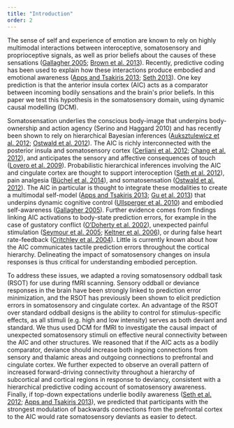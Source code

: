 ```yaml
---
title: "Introduction"
order: 2
---
```

The sense of self and experience of emotion are known to rely on highly multimodal interactions between interoceptive, somatosensory and proprioceptive signals, as well as prior beliefs about the causes of these sensations ([Gallagher 2005](http://dx.doi.org/10.1093/0199271941.001.0001); [Brown et al. 2013](https://dx.doi.org/10.1007/s10339-013-0571-3)). Recently, predictive coding has been used to explain how these interactions produce embodied and emotional awareness ([Apps and Tsakiris 2013](https://dx.doi.org/10.1016/j.neubiorev.2013.01.029); [Seth 2013](https://dx.doi.org/10.1016/j.tics.2013.09.007)). One key prediction is that the anterior insula cortex (AIC) acts as a comparator between incoming bodily sensations and the brain's prior beliefs. In this paper we test this hypothesis in the somatosensory domain, using dynamic causal modelling (DCM).

Somatosensation underlies the conscious body-image that underpins body-ownership and action agency (Serino and Haggard 2010) and has recently been shown to rely on hierarchical Bayesian inferences ([Auksztulewicz et al. 2012](https://dx.doi.org/10.1523/jneurosci.3974-11.2012); [Ostwald et al. 2012](https://dx.doi.org/10.1016/j.neuroimage.2012.04.050)). The AIC is richly interconnected with the posterior insula and somatosensory cortex ([Cerliani et al. 2012](https://dx.doi.org/10.1002/hbm.21338); [Chang et al. 2012](https://dx.doi.org/10.1093/cercor/bhs065)), and anticipates the sensory and affective consequences of touch ([Lovero et al. 2009](https://dx.doi.org/10.1016/j.neuroimage.2008.12.070)). Probabilistic hierarchical inferences involving the AIC and cingulate cortex are thought to support interoception ([Seth et al. 2012](http://dx.doi.org/10.3389/fpsyg.2011.00395)), pain analgesia ([Büchel et al. 2014](https://dx.doi.org/10.1016/j.neuron.2014.02.042)), and somatosensation ([Ostwald et al. 2012](https://dx.doi.org/10.1016/j.neuroimage.2012.04.050)). The AIC in particular is thought to integrate these modalities to create a multimodal self-model ([Apps and Tsakiris 2013](https://dx.doi.org/10.1016/j.neubiorev.2013.01.029); [Gu et al. 2013](https://dx.doi.org/10.1002/cne.23368)) that underpins dynamic cognitive control ([Ullsperger et al. 2010](https://dx.doi.org/10.1007/s00429-010-0261-1)) and embodied self-awareness ([Gallagher 2005](http://dx.doi.org/10.1093/0199271941.001.0001)). Further evidence comes from findings linking AIC activations to body-state prediction errors, for example in the case of gustatory conflict ([O’Doherty et al. 2002](https://dx.doi.org/10.1016/s0896-6273\(02\)00603-7)), unexpected painful stimulation ([Seymour et al. 2005](https://dx.doi.org/10.1038/nn1527); [Keltner et al. 2006](https://dx.doi.org/10.1523/jneurosci.4463-05.2006)), or during false heart rate-feedback ([Critchley et al. 2004](https://dx.doi.org/10.1038/nn1176)). Little is currently known about how the AIC communicates tactile prediction errors throughout the cortical hierarchy. Delineating the impact of somatosensory changes on insula responses is thus critical for understanding embodied perception.

To address these issues, we adapted a roving somatosensory oddball task (RSOT) for use during fMRI scanning. Sensory oddball or deviance responses in the brain have been strongly linked to prediction error minimization, and the RSOT has previously been shown to elicit prediction errors in somatosensory and cingulate cortex. An advantage of the RSOT over standard oddball designs is the ability to control for stimulus-specific effects, as all stimuli (e.g. high and low intensity) serves as both deviant and standard. We thus used DCM for fMRI to investigate the causal impact of unexpected somatosensory stimuli on effective neural connectivity between the AIC and other structures. We reasoned that if the AIC acts as a bodily comparator, deviance should increase both ingoing connections from sensory and thalamic areas and outgoing connections to prefrontal and cingulate cortex. We further expected to observe an overall pattern of increased forward-driving connectivity throughout a hierarchy of subcortical and cortical regions in response to deviancy, consistent with a hierarchical predictive coding account of somatosensory awareness. Finally, if top-down expectations underlie bodily awareness ([Seth et al. 2012](http://dx.doi.org/10.3389/fpsyg.2011.00395); [Apps and Tsakiris 2013](https://dx.doi.org/10.1016/j.neubiorev.2013.01.029)), we predicted that participants with the strongest modulation of backwards connections from the prefrontal cortex to the AIC would rate somatosensory deviants as easier to detect.
